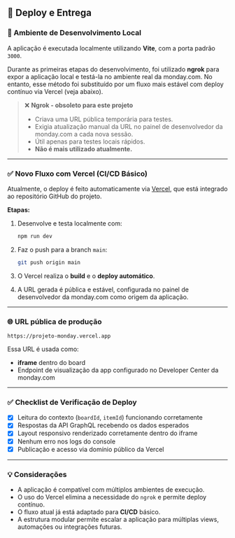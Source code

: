 ## 🚀 Deploy e Entrega

### 🧪 Ambiente de Desenvolvimento Local

A aplicação é executada localmente utilizando **Vite**, com a porta padrão `3000`.

Durante as primeiras etapas do desenvolvimento, foi utilizado **ngrok** para expor a aplicação local e testá-la no ambiente real da monday.com. No entanto, esse método foi substituído por um fluxo mais estável com deploy contínuo via Vercel (veja abaixo).

> ❌ **Ngrok - obsoleto para este projeto**  
> - Criava uma URL pública temporária para testes.  
> - Exigia atualização manual da URL no painel de desenvolvedor da monday.com a cada nova sessão.  
> - Útil apenas para testes locais rápidos.  
> - **Não é mais utilizado atualmente.**

---

### ✅ Novo Fluxo com Vercel (CI/CD Básico)

Atualmente, o deploy é feito automaticamente via [Vercel](https://vercel.com), que está integrado ao repositório GitHub do projeto.

**Etapas:**

1. Desenvolve e testa localmente com:
   ```bash
   npm run dev
   ```

2. Faz o push para a branch `main`:
   ```bash
   git push origin main
   ```

3. O Vercel realiza o **build** e o **deploy automático**.

4. A URL gerada é pública e estável, configurada no painel de desenvolvedor da monday.com como origem da aplicação.

---

### 🌐 URL pública de produção

```
https://projeto-monday.vercel.app
```

Essa URL é usada como:
- **iframe** dentro do board
- Endpoint de visualização da app configurado no Developer Center da monday.com

---

### ✅ Checklist de Verificação de Deploy

- [x] Leitura do contexto (`boardId`, `itemId`) funcionando corretamente  
- [x] Respostas da API GraphQL recebendo os dados esperados  
- [x] Layout responsivo renderizado corretamente dentro do iframe  
- [x] Nenhum erro nos logs do console  
- [x] Publicação e acesso via domínio público da Vercel  

---

### 💡 Considerações

- A aplicação é compatível com múltiplos ambientes de execução.  
- O uso do Vercel elimina a necessidade do `ngrok` e permite deploy contínuo.  
- O fluxo atual já está adaptado para **CI/CD** básico.  
- A estrutura modular permite escalar a aplicação para múltiplas views, automações ou integrações futuras.
